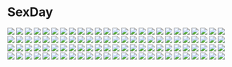 # SexDay
![](https://konachan.com/image/98c86b4fe251c3fa9ed10c6359ec3e38/Konachan.com%20-%20305267%20animal_ears%20bell%20cameltoe%20cape%20catgirl%20christmas%20fate_grand_order%20fate_%28series%29%20gray_hair%20red_eyes%20short_hair%20sword%20ten_no_hoshi%20weapon.jpg)
![](https://konachan.com/image/b932c4a10e598389794be6e158b96cb5/Konachan.com%20-%20285249%202girls%20barefoot%20bikini%20blush%20brown_eyes%20brown_hair%20clouds%20flowers%20food%20idolmaster%20loli%20long_hair%20navel%20sky%20swim_ring%20swimsuit%20tree%20twintails%20water.jpg)
![](https://konachan.com/jpeg/3ab331f510aa149b4f2c5dbfc00deb1f/Konachan.com%20-%20164945%20blonde_hair%20breasts%20game_cg%20male%20nipples%20ookouchi_nozomi%20open_shirt%20reminiscence%20sex%20shimazu_hidetaka%20short_hair%20tigre_soft%20tomose_shunsaku.jpg)
![](https://konachan.com/jpeg/eab38e18a0e16035c40479beaafaf036/Konachan.com%20-%20207869%20animal_ears%20ass%20barefoot%20bow%20fan%20foxgirl%20fukai_ryousuke%20granblue_fantasy%20gray_hair%20leaves%20long_hair%20signed%20socie_%28granblue_fantasy%29%20tail%20water.jpg)
![](https://konachan.com/image/a62248f6e53aabd70f8c413618fcf806/Konachan.com%20-%209003%20akiirorenka%20nanjou_ibuki%20purple_software%20skirt%20sport%20tennis.jpg)
![](https://konachan.com/image/0c178edbf70aa50db77dee0b6099a9c5/Konachan.com%20-%20203693%20blush%20bondage%20breasts%20long_hair%20mutyakai%20nipples%20no_bra%20nopan%20open_shirt%20original%20purple_hair%20pussy%20pussy_juice%20school_uniform%20tears%20tie.jpg)
![](https://konachan.com/image/79c3146ae1e51843ec13e92d45e8c4b2/Konachan.com%20-%20148487%20black%20blonde_hair%20blue_eyes%20dress%20hijiri_byakuren%20long_hair%20tan_%28carbon%29%20touhou.jpg)
![](https://konachan.com/jpeg/e6e0c2b341396ac5c9586dc11f40ba1e/Konachan.com%20-%20250941%20dress%20gothic%20pink_hair%20red_eyes%20shiki%20shimizu_megumi%20twintails%20vermeillerose%20watermark.jpg)
![](https://konachan.com/jpeg/cb2437d86795e4d39b07784f4a68547e/Konachan.com%20-%20177566%20blue_eyes%20blush%20bra%20breast_grab%20brown_hair%20game_cg%20hook%20long_hair%20melty_moment%20navel%20orie_yuuka%20panties%20rakko%20underwear.jpg)
![](https://konachan.com/image/3ddd30dff14197f373533929adc89a83/Konachan.com%20-%20293890%20barefoot%20butterfly%20kimetsu_no_yaiba%20nekobell%20short_hair%20sky%20sword%20tsuyuri_kanao%20weapon.jpg)
![](https://konachan.com/image/4925d0a8cfdae9b337d4358ff8cccfd0/Konachan.com%20-%20165832%20anthropomorphism%20blush%20brown_eyes%20brown_hair%20cameltoe%20mizunashi_kenichi%20navel%20panties%20school_uniform%20short_hair%20spread_legs%20underwear.jpg)
![](https://konachan.com/image/e01c8d6fef55da772127dbfda8bc1f64/Konachan.com%20-%2026577%20japanese_clothes%20miko%20sword%20tagme%20weapon.jpeg)
![](https://konachan.com/image/4bcb971f659ec469181be759f7271ef7/Konachan.com%20-%20300749%20blush%20brown_eyes%20demon%20eyepatch%20gloves%20gray_hair%20green_hair%20group%20honey_strap%20horns%20navel%20no_bra%20purple_eyes%20short_hair%20skirt%20suou_patra%20tail%20tie%20wink.jpg)
![](https://konachan.com/image/4a3dc7fbefcc5243c327929527ea0515/Konachan.com%20-%20302584%20ass%20bed%20black_survival%20blush%20brown_hair%20fiora_%28black_survival%29%20green_eyes%20panties%20ponytail%20rekurieeru%20ribbons%20underwear.jpg)
![](https://konachan.com/image/a7ff3a99a5d57f9ee1710da73f9a9714/Konachan.com%20-%20264621%20brown_hair%20building%20clouds%20grass%20long_hair%20original%20scenic%20school_uniform%20signed%20skirt%20sky%20sunset%20thighhighs%20wayne_chan.jpg)
![](https://konachan.com/image/efae6ea1cd2aa2c74bce8d78e0607314/Konachan.com%20-%20249931%20armor%20barefoot%20breasts%20cameltoe%20gloves%20katarina%20logo%20long_hair%20navel%20nipples%20no_bra%20red_hair%20scar%20skintight%20tattoo%20tofuubear%20topless%20watermark.jpg)
![](https://konachan.com/image/6d28f92c47d28119bae080b9b63c228a/Konachan.com%20-%20263351%20chinomaron%20dress%20gochuumon_wa_usagi_desu_ka%3F%20hoto_cocoa%20see_through%20summer_dress%20wet.jpg)
![](https://konachan.com/image/46e4cdf256cca4f1ec067a6ee18515eb/Konachan.com%20-%20176748%20kaname_madoka%20mahou_shoujo_madoka_magica%20miemia%20ultimate_madoka.jpg)
![](https://konachan.com/image/70c7f6e256b19d6dc57c15f6337f017d/Konachan.com%20-%2010699%20all_male%20blush%20dress%20happiness%20loli%20lolita_fashion%20male%20trap%20watarase_jun%20zoom_layer.jpg)
![](https://konachan.com/image/8e16da8149359888392e2c57ef452a38/Konachan.com%20-%20291729%20aqua_eyes%20ass%20bed%20blonde_hair%20blush%20gloves%20god_eater%20kouduki_nana%20lolicept%20nude%20pussy_juice%20sex%20twintails.jpg)
![](https://konachan.com/image/e78bb08174184e4a8e9903b7050febe4/Konachan.com%20-%20114252%20animal_ears%20blonde_hair%20h2so4%20tagme%20white%20wink.jpg)
![](https://konachan.com/jpeg/73bd7bd2cdccb80227db5dbfacd8eb44/Konachan.com%20-%20281289%20animal_ears%20azur_lane%20bikini%20black_hair%20blush%20breasts%20cameltoe%20clouds%20erect_nipples%20foxgirl%20long_hair%20sky%20swimsuit%20thighhighs%20yellow_eyes.jpg)
![](https://konachan.com/jpeg/f2cfdb318514fbc06d0f0efc3f54d945/Konachan.com%20-%20136309%20bra%20breasts%20cleavage%20game_cg%20himegi_ageha%20kono_oozora_ni_tsubasa_wo_hirogete%20towel%20underwear%20wet.jpg)
![](https://konachan.com/image/cc1ef3622bb5351c4f0d9b0e9094a8ac/Konachan.com%20-%2093389%20hatsune_miku%20vocaloid.jpg)
![](https://konachan.com/image/d44f90f057c7e82153d502a1798d8afa/Konachan.com%20-%20110086%20blazblue%20headphones%20long_hair%20monochrome%20noel_vermillion.jpg)
![](https://konachan.com/image/4192c66cde6e31789b202e63eef6c6b7/Konachan.com%20-%20242712%20aratascape%20dark%20grass%20nobody%20original%20scenic%20shade%20tree%20water.jpg)
![](https://konachan.com/image/3ee11c173f05c1446137d68a0b3f3cdf/Konachan.com%20-%2034518%20calendar%20card_captor_sakura%20cherry_blossoms%20clannad%20crossover%20daidouji_tomoyo%20flowers%20furukawa_nagisa%20ibuki_fuuko%20kinomoto_sakura.jpg)
![](https://konachan.com/image/1121f72bcbd1bf87fde56ccb6310aaf6/Konachan.com%20-%2080232%20glasses%20godees%20ichiban_ushiro_no_daimaou%20monochrome.jpg)
![](https://konachan.com/jpeg/0d668917cad2a5f0ff1e4e9a22911f3d/Konachan.com%20-%20178699%20ama_ane%20anus%20blue_eyes%20blush%20bra%20breasts%20cameltoe%20game_cg%20kikurage%20long_hair%20nipples%20panties%20peassoft%20pussy%20skirt%20skirt_lift%20twintails%20underwear.jpg)
![](https://konachan.com/jpeg/62d5dc8926ee7d305d21d8bf8434f73d/Konachan.com%20-%20304147%20black_hair%20cape%20clouds%20flowers%20food%20fuji_choko%20hoodie%20japanese_clothes%20original%20purple_eyes%20sky%20thighhighs%20twintails%20water%20waterfall.jpg)
![](https://konachan.com/image/049224f97aaf863a7465479e3f489de3/Konachan.com%20-%2047803%20black_lagoon%20cigarette%20revy.jpg)
![](https://konachan.com/image/4fc07961c9e7e2b78917596b0e80e323/Konachan.com%20-%207970%20bunnygirl%20maid%20reisen_udongein_inaba%20suigetsu%20touhou.jpg)
![](https://konachan.com/image/5ba90f3b4abbd5b567547b532a186cfb/Konachan.com%20-%2087646%20aqua_hair%20blue_hair%20bow%20crown%20dress%20drink%20group%20hat%20kaito%20kneehighs%20long_hair%20male%20meiko%20mohikan5%20red_eyes%20red_hair%20scarf%20suit%20tie%20vocaloid%20wings.jpg)
![](https://konachan.com/jpeg/16e2e17e639410a374e2d962a9e70fdf/Konachan.com%20-%20259101%202girls%20boots%20breasts%20cameltoe%20cleavage%20gray_hair%20long_hair%20navel%20panties%20red_eyes%20short_hair%20sport%20thighhighs%20underwear%20watermark%20white_hair.jpg)
![](https://konachan.com/image/8351f7ab209a2ecd446e0971072d8b2b/Konachan.com%20-%2039466%20higurashi_no_naku_koro_ni%20ryuuguu_rena%20sky.jpg)
![](https://konachan.com/jpeg/1ddbbb0641e8e6a60e604636c24f52fa/Konachan.com%20-%20240706%20blonde_hair%20dress%20fang%20flandre_scarlet%20gloves%20guitar%20hat%20instrument%20kusakanmuri%20moon%20red_eyes%20short_hair%20thighhighs%20touhou%20vampire%20wings.jpg)
![](https://konachan.com/jpeg/c382d9cf79fe5022e46c26e1fd435b2a/Konachan.com%20-%20160705%20ame_no_uta%20bicolored_eyes%20dress%20feathers%20original%20summer_dress%20white%20white_hair.jpg)
![](https://konachan.com/image/2ed5a19c4b13e9309d42523636185fa2/Konachan.com%20-%20183159%20brown_hair%20green_eyes%20karo_karo%20long_hair%20original%20pantyhose%20skirt%20tears.jpg)
![](https://konachan.com/jpeg/c8aeb4563787ff3b323d2387738c4f79/Konachan.com%20-%20256308%202girls%20apron%20blonde_hair%20book%20bow%20braids%20dress%20hat%20kedama_milk%20kirisame_marisa%20long_hair%20purple_eyes%20purple_hair%20touhou%20wink%20witch_hat%20yellow_eyes.jpg)
![](https://konachan.com/jpeg/9599f595d02356bfdfa4ecdec28891a2/Konachan.com%20-%20120297%20animal_ears%20close%20foxgirl%20kisumi%20long_hair%20red_eyes%20third-party_edit%20transparent%20vector%20white_hair.jpg)
![](https://konachan.com/image/b53dcf95f7407652f5c7dd0e20e27bec/Konachan.com%20-%20248923%20bell%20brown_hair%20flowers%20haruka_natsuki%20japanese_clothes%20long_hair%20original%20petals%20purple_eyes%20umbrella.jpg)
![](https://konachan.com/jpeg/bdd3db2fd45afeb1cefe3116cc9deb03/Konachan.com%20-%20141189%20bed%20blue_eyes%20blush%20doll%20dress%20game_cg%20goka_michiru%20gray_hair%20hat%20long_hair%20male%20mibu_tsubaki%20ponytail%20school_uniform%20urabi_%28tomatohouse%29.jpg)
![](https://konachan.com/image/663e98a6c554d20c6245d20c1c79b688/Konachan.com%20-%20256453%20akitsu_taira%20aliasing%20building%20city%20original%20scenic%20tree.jpg)
![](https://konachan.com/image/aa1c862a3e8f2c94bc4be6ffa203ff97/Konachan.com%20-%2042211%20blonde_hair%20tagme%20wings.jpg)
![](https://konachan.com/image/5136f4d392ccb1d8cacd1eb2274e41f5/Konachan.com%20-%20216505%20bed%20blonde_hair%20dress%20food%20garter%20goth-loli%20headdress%20loli%20lolita_fashion%20moon%20morerin%20original%20red_eyes%20thighhighs.jpg)
![](https://konachan.com/image/535f6a3b0f1138f03574fd9135458b77/Konachan.com%20-%20128800%20akazawa_izumi%20another%20barefoot%20beach%20bikini%20blush%20borubikku%20breasts%20mochizuki_yuuya%20nipples%20swimsuit%20teshigawara_naoya.jpg)
![](https://konachan.com/jpeg/dc9e22fe9c9ec87b9a786f8196938646/Konachan.com%20-%2030581%20black_hair%20brown_eyes%20kitsu_chiri%20sayonara_zetsubou_sensei%20school_uniform.jpg)
![](https://konachan.com/jpeg/c10f6dc597e646aab3cf2db962401071/Konachan.com%20-%20255119%20black_hair%20bort%20dyolf%20elbow_gloves%20gloves%20houseki_no_kuni%20katana%20long_hair%20short_hair%20shorts%20signed%20sword%20thighhighs%20water%20weapon%20zettai_ryouiki.jpg)
![](https://konachan.com/image/295ffc23641093d554d28a51320a41d9/Konachan.com%20-%20201122%20anthropomorphism%20aqua_eyes%20bikini_top%20bodysuit%20gloves%20group%20hat%20mask%20monochrome%20nesi%20scarf%20short_hair%20sideboob%20skintight%20staff%20white_hair.jpg)
![](https://konachan.com/image/cfd9b68dabe5b0cba48a02e147fb787d/Konachan.com%20-%20156607%20animal_ears%20apron%20blue_eyes%20catgirl%20doomfest%20original%20red_hair%20short_hair%20tail.jpg)
![](https://konachan.com/image/f4f08fced34407270f1fa3808004394b/Konachan.com%20-%20140930%20breasts%20cleavage%20gagraphic%20japanese_clothes%20kimono%20logo%20long_hair%20odoru_hoshifuru_reneshikuru%20takayaki%20watermark%20white_hair.jpg)
![](https://konachan.com/image/b04283385d9c10fb6132f2514129e57f/Konachan.com%20-%2065717%20clare%20claymore.jpg)
![](https://konachan.com/jpeg/025568f4aef7c5f1489039a619cbb014/Konachan.com%20-%2087224%202girls%20animal_ears%20blush%20catgirl%20chen%20chibi%20foxgirl%20multiple_tails%20south114%20tail%20touhou%20white%20yakumo_ran.jpg)
![](https://konachan.com/jpeg/6dccda7bad7edbf30208096c6771d23c/Konachan.com%20-%20208469%20aisare_roommate%20blush%20game_cg%20long_hair%20necklace%20ogata_chiaki%20pink_hair%20reon%20yellow_eyes%20yu-ta.jpg)
![](https://konachan.com/image/408537dba7b5a38ff93892ce0ca58f59/Konachan.com%20-%20114336%20blonde_hair%20bow%20food%20frederica_bernkastel%20game_cg%20gloves%20hat%20lambdadelta%20purple_eyes%20purple_hair%20red_eyes%20umineko_no_naku_koro_ni.jpg)
![](https://konachan.com/image/f837e15af3a9aa790c0b048764a6ab2c/Konachan.com%20-%20146033%20bed%20blush%20brown_eyes%20brown_hair%20hanabana_tsubomi%20loli%20original%20pajamas%20panties%20underwear.jpg)
![](https://konachan.com/image/827125783b1532defd205fe818c3917b/Konachan.com%20-%2026809%20black%20dark%20dress%20nana%20nana_%28series%29%20osaki_nana%20sunset.jpg)
![](https://konachan.com/image/6e88da4aafaaa6e267ecf4f56f36540e/Konachan.com%20-%20131252%202girls%2077gl%20ass%20blonde_hair%20blue_hair%20bow%20cirno%20fairy%20hat%20moriya_suwako%20panties%20short_hair%20touhou%20tree%20underwear%20water%20waterfall.jpg)
![](https://konachan.com/image/581069d8acf1aeb656b744df222232b3/Konachan.com%20-%20117054%20bra%20cheerleader%20hiiragi_kagami%20hiiragi_tsukasa%20lucky_star%20panties%20striped_panties%20underwear.jpg)
![](https://konachan.com/image/783b2a0acc17cbc2802b83a49bc11ade/Konachan.com%20-%20244071%20arsenixc%20bicycle%20building%20car%20city%20clouds%20love_money_rock%27n%27roll%20motorcycle%20night%20nobody%20realistic%20scenic%20sky%20stars%20train%20watermark.jpg)
![](https://konachan.com/jpeg/b2b9fbc0009c93521a567be2b0512992/Konachan.com%20-%20190568%20blonde_hair%20elbow_gloves%20fang%20gia%20gloves%20halloween%20hat%20long_hair%20original%20purple_eyes%20scarf%20scythe%20thighhighs%20third-party_edit%20weapon%20witch_hat.jpg)
![](https://konachan.com/image/6ec65141a0b9c576d4e2e6fc84078565/Konachan.com%20-%2029714%20aquaplus%20kawata_hisashi%20kusugawa_sasara%20leaf%20to_heart%20to_heart_2.jpg)
![](https://konachan.com/image/7f24f2d44e1c45740ae19f83f5563a58/Konachan.com%20-%20128145%20animal_ears%20catgirl%20gray_hair%20panties%20pantyhose%20sanya_v_litvyak%20strike_witches%20tail%20underwear.jpg)
![](https://konachan.com/jpeg/c545eff05a791a0f0ae383adc8bb2b4b/Konachan.com%20-%20165446%20ayatsuki_meika%20bra%20brown_hair%20dengeki_hime%20dmyo%20giga%20gray_eyes%20see_through%20sucre%20thighhighs%20twintails%20underwear%20waitress%20wet.jpg)
![](https://konachan.com/image/ddc49904c3dd8f04a3f080af673001f2/Konachan.com%20-%20230880%202girls%20asutora%20blush%20bow%20cape%20couch%20dress%20green_eyes%20green_hair%20instrument%20kazami_yuuka%20red_eyes%20short_hair%20socks%20touhou%20violin%20wriggle_nightbug.jpg)
![](https://konachan.com/image/aa5d39000b6cccdf6362f07ce6ddbe35/Konachan.com%20-%2076389%20animal%20bubbles%20fish%20mokona%20signed%20tsubasa_reservoir_chronicle%20underwater%20water%20watermark.jpg)
![](https://konachan.com/jpeg/e5945b29ef08337164f7bc899d9d179b/Konachan.com%20-%20268319%20beach%20black_hair%20clouds%20original%20sakeharasu%20scenic%20school_uniform%20shirt%20short_hair%20skirt%20sky%20tie%20waifu2x%20water%20windmill%20yellow_eyes.jpg)
![](https://konachan.com/jpeg/f285d40b1a74a77627b382ccb6db9a77/Konachan.com%20-%20286977%20ass%20ball%20bikini%20blush%20bow%20bubbles%20clouds%20drink%20goth-loli%20green_hair%20headdress%20long_hair%20male%20pink_eyes%20sky%20swim_ring%20swimsuit%20underwater%20water%20wink.jpg)
![](https://konachan.com/jpeg/9bbceae2daad98781ad267f1a38e42df/Konachan.com%20-%20186939%20barefoot%20black_hair%20breasts%20long_hair%20nanao%20nipples%20nude%20original%20pubic_hair%20yellow_eyes.jpg)
![](https://konachan.com/jpeg/6cd4fe86eec3a3726a2bd86b6d3ea87b/Konachan.com%20-%20252919%20black%20blonde_hair%20bloomers%20bow%20dress%20flandre_scarlet%20flowers%20hat%20long_hair%20ponytail%20red_eyes%20skull%20tagme_%28artist%29%20touhou%20vampire%20wings.jpg)
![](https://konachan.com/image/b7c013918f8bb2a9582e67b0e72e5b24/Konachan.com%20-%20158743%20bicolored_eyes%20blush%20breast_grab%20breasts%20censored%20condom%20navel%20nipples%20nude%20original%20penis%20pink_hair%20pussy%20pussy_juice%20sex%20suterii.jpg)
![](https://konachan.com/image/e49f2603553ccf326fe1348c4fd2ccb9/Konachan.com%20-%20103427%20alcot%20alcot_honey_comb%20bed%20blonde_hair%20blue_eyes%20blush%20breasts%20fingering%20game_cg%20kicking_horse_rhapsody%20miyasu_risa%20nipples%20orina_nobara.jpg)
![](https://konachan.com/jpeg/ea3ae4e3bfd345dda8220a072b19bbd9/Konachan.com%20-%20114400%20black%20brown_hair%20hakurei_reimu%20japanese_clothes%20miko%20red_eyes%20touhou%20transparent%20vector.jpg)
![](https://konachan.com/image/378e710188044e402e335aae2dedee7b/Konachan.com%20-%2018231%20range_murata.jpg)
![](https://konachan.com/image/1dbbf0d76f4c9b930fe3b27c171b702f/Konachan.com%20-%20217615%20bed%20blush%20breasts%20hoodie%20long_hair%20nipples%20no_bra%20panties%20papino%20purple_eyes%20purple_hair%20thighhighs%20underwear%20vocaloid%20voiceroid%20yuzuki_yukari.jpg)
![](https://konachan.com/image/c1251b1a50a1254b568c051e66b80316/Konachan.com%20-%20128597%20barefoot%20kuro_suto_sukii%20monochrome%20reiuji_utsuho%20sketch%20touhou%20weapon.jpg)
![](https://konachan.com/jpeg/0bc3592c39c758cd08989cf4a572aadb/Konachan.com%20-%2043840%20cameltoe%20school_swimsuit%20swimsuit%20tagme.jpg)
![](https://konachan.com/image/f1369483c15fb06d1e72e9abda5e4cbc/Konachan.com%20-%2074123%20christmas%20komeiji_koishi%20panties%20thighhighs%20touhou%20underwear.jpg)
![](https://konachan.com/image/08440cab18ea0d796c12d4677ec0408d/Konachan.com%20-%20191448%20black_hair%20brown_eyes%20gym_uniform%20original%20pao_%28otomogohan%29%20short_hair%20socks.jpg)
![](https://konachan.com/image/3f6547e571f5784e5ab7914f6d16ee3d/Konachan.com%20-%20201188%203d%20all_male%20blonde_hair%20blue_eyes%20gradient%20gray%20howl%20howl%27s_moving_castle%20ikedan%20male%20necklace%20realistic%20short_hair.jpg)
![](https://konachan.com/image/62f3498e48789b02534ea5a6bf62974e/Konachan.com%20-%20134263%20brown_hair%20hat%20katana%20lm7_%28op-center%29%20long_hair%20orange_eyes%20original%20ribbons%20school_uniform%20shirt%20skirt%20sword%20weapon.jpg)
![](https://konachan.com/image/f4ffe8fbd30bef951cea24b6f5128d9e/Konachan.com%20-%2099591%20elen_mass%20fiona_washburn%20game_cg%20group%20loli%20meg_%28sweet_robin_girl%29%20primrose_springvale%20sekiya_asami%20short_hair%20sweet_robin_girl%20waitress.jpg)
![](https://konachan.com/jpeg/0ea2f94c1ab3f78ddf17d371cce4ab70/Konachan.com%20-%20186841%20hatsune_miku%20mame_%28yangqi787%29%20vocaloid%20wedding.jpg)
![](https://konachan.com/image/2b6f99c6118e7c7e6a1d74feee964c91/Konachan.com%20-%2039489%20black_rock_shooter%20kuroi_mato%20moon.jpg)
![](https://konachan.com/image/50950eddd07c3573968142309d8dd2c3/Konachan.com%20-%20265652%20attila_%28fate_grand_order%29%20breasts%20dark_skin%20fate_grand_order%20fate_%28series%29%20glasses%20headdress%20long_hair%20navel%20red_eyes%20rotix%20tattoo%20white_hair.jpg)
![](https://konachan.com/image/af8c6b25951daa290f14584f294da280/Konachan.com%20-%2074432%20bikini%20blush%20group%20himeji_mizuki%20kirishima_shouko%20loli%20megami%20scan%20school_swimsuit%20shimada_hazuki%20shimada_minami%20skirt%20swimsuit%20yoshii_akira.jpg)
![](https://konachan.com/jpeg/ed9e050e865475b87449bfce52cfc5f4/Konachan.com%20-%20100489%20akemi_homura%20glasses%20kaname_madoka%20mahou_shoujo_madoka_magica%20pink_hair%20purple_eyes%20shigurio%20tears.jpg)
![](https://konachan.com/image/52bfd7981804356828a0adb848d132c8/Konachan.com%20-%20165316%20kamin%20original.jpg)
![](https://konachan.com/image/8a9d33570cc83cf9e947c08ce1ac29b3/Konachan.com%20-%2063877%20censored%20cum%20favorite%20game_cg%20hoshizora_no_memoria%20kogasaka_chinami%20nude%20penis%20pink_hair%20tagme.jpg)
![](https://konachan.com/jpeg/4058e2bf642966b23f88dc27be3afd62/Konachan.com%20-%2072145%20blue_hair%20higashi_no_eden%20kuroha_diana_shiratori%20long_hair%20takizawa_akira%20wings.jpg)
![](https://konachan.com/image/30345b486250bb6ef3ac6bb9359d1db5/Konachan.com%20-%20203480%202girls%20blonde_hair%20blush%20breast_hold%20breasts%20brown_eyes%20long_hair%20nipples%20nude%20original%20pink_hair%20short_hair%20water%20wet%20wox%20yuri.jpg)
![](https://konachan.com/image/f865e51eebd8b3828e1a922714be43fe/Konachan.com%20-%2074599%20angel_beats%21%20animal_ears%20catgirl%20hinata_hideki%20nakamura_yuri%20otonashi_yuzuru%20thighhighs.jpg)
![](https://konachan.com/image/8cf8c2fdb74460ccc3a7896b27186e22/Konachan.com%20-%20244755%20black_hair%20blush%20breasts%20dress%20green_eyes%20kazuto_san%20long_hair%20nipples%20no_bra%20panties%20pussy_juice%20see_through%20tears%20underwear%20vibrator%20wink.jpg)
![](https://konachan.com/jpeg/46185ac64bace7b4d18ab4f8c72b4400/Konachan.com%20-%20144813%20ass%20black_hair%20blush%20game_cg%20hinasaki%20jin_satsuki%20jirai_soft%20panties%20school_uniform%20striped_panties%20tsuisou_no_augment%20underwear.jpg)
![](https://konachan.com/image/a8fe21cc41c3249555d0e65d149d2a58/Konachan.com%20-%2026187%20gravitation.jpg)
![](https://konachan.com/image/96b6f73ca5b45832a2a7f57ff61edab2/Konachan.com%20-%2013638%20dress%20honjou_mikaze%20stratos_4.jpg)
![](https://konachan.com/image/b6890ad0709f2fc60ab84422b26b5443/Konachan.com%20-%20244351%20clouds%20dark%20dress%20long_hair%20moon%20night%20original%20scenic%20sky%20tagme_%28artist%29.jpg)
![](https://konachan.com/image/ebea103ec5723fdb47486e30c1a7ab36/Konachan.com%20-%20234671%20aliasing%20black_eyes%20bondage%20building%20catgirl%20city%20collar%20gag%20long_hair%20pantyhose%20short_hair%20silhouette%20skirt%20tail%20thighhighs%20tree%20twintails%20watermark.jpg)
![](https://konachan.com/image/9c8763856a37adee2db35b0d53b4e73e/Konachan.com%20-%20246860%20aqua_eyes%20blonde_hair%20brown_eyes%20brown_hair%20fang%20gloves%20group%20hat%20headband%20logo%20long_hair%20orange_eyes%20pantyhose%20short_hair%20skirt%20thighhighs%20wink.jpg)
![](https://konachan.com/jpeg/690ae96ea1e1d7cd09c3737419ee4155/Konachan.com%20-%20264927%20ass%20ass_grab%20blush%20bra%20brown_hair%20green_eyes%20kirasaka_sayaka%20long_hair%20mokke_%28artist%29%20panties%20ponytail%20ribbons%20thighhighs%20underwear%20white.jpg)
